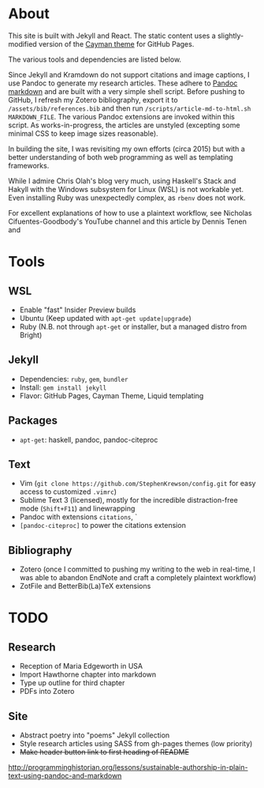 About
=====

This site is built with Jekyll and React. The static content uses a slightly-
modified version of the [Cayman theme] for GitHub Pages.

The various tools and dependencies are listed below.

Since Jekyll and Kramdown do not support citations and image captions, I use Pandoc to generate my research articles. These adhere to [Pandoc markdown] and are built with a very simple shell script. Before pushing to GitHub, I refresh my Zotero bibliography, export it to `/assets/bib/references.bib` and then run `/scripts/article-md-to-html.sh MARKDOWN_FILE`. The various Pandoc extensions are invoked within this script. As works-in-progress, the articles are unstyled (excepting some minimal CSS to keep image sizes reasonable).

In building the site, I was revisiting my own efforts (circa 2015) but with a better understanding of both web programming as well as templating frameworks.

While I admire Chris Olah's blog very much, using Haskell's Stack and Hakyll with the Windows subsystem for Linux (WSL) is not workable yet. Even installing Ruby was unexpectedly complex, as `rbenv` does not work.

For excellent explanations of how to use a plaintext workflow, see Nicholas Cifuentes-Goodbody's YouTube channel and this article by Dennis Tenen and 


Tools
=====

WSL
---
* Enable "fast" Insider Preview builds
* Ubuntu (Keep updated with `apt-get update|upgrade`)
* Ruby (N.B. not through `apt-get` or installer, but a managed distro from Bright)


Jekyll
------
* Dependencies: `ruby`, `gem`, `bundler`
* Install: `gem install jekyll`
* Flavor: GitHub Pages, Cayman Theme, Liquid templating


Packages
--------
* `apt-get`: haskell, pandoc, pandoc-citeproc


Text
----
* Vim (`git clone https://github.com/StephenKrewson/config.git` for easy access to customized `.vimrc`)
* Sublime Text 3 (licensed), mostly for the incredible distraction-free mode (`Shift+F11`) and linewrapping
* Pandoc with extensions `citations`, `
* `[pandoc-citeproc]` to power the citations extension

Bibliography
------------
* Zotero (once I committed to pushing my writing to the web in real-time, I was able to abandon EndNote and craft a completely plaintext workflow)
* ZotFile and BetterBib(La)TeX extensions


TODO
====

Research
--------
* Reception of Maria Edgeworth in USA
* Import Hawthorne chapter into markdown
* Type up outline for third chapter
* PDFs into Zotero

Site
----
* Abstract poetry into "poems" Jekyll collection
* Style research articles using SASS from gh-pages themes (low priority)
* ~~Make header button link to first heading of README~~

<!-- References -->
[Cayman theme]: https://github.com/pages-themes/cayman 
[Pandoc markdown]: http://pandoc.org/MANUAL.html#pandocs-markdown
[pandoc-citeproc]: https://hackage.haskell.org/package/pandoc-citeproc

http://programminghistorian.org/lessons/sustainable-authorship-in-plain-text-using-pandoc-and-markdown
